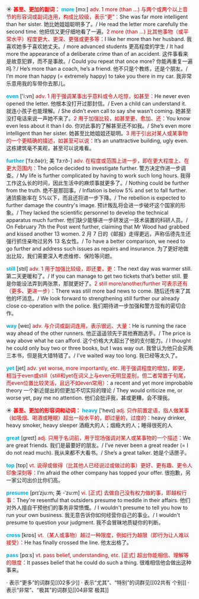 ☀ <font color="red">**甚至、更加的副词：**</font>
<font color="sky blue">**more**</font> [mɔ:] 
<font color="#c00000">adv. 1 more (than ...) 与两个或两个以上音节的形容词或副词连用，构成比较级，表示“更”：</font>She was far more intelligent than her sister. 她比她姐姐聪明多了。/ He read the letter more carefully the second time. 他把信又更仔细地看了一遍。<font color="#c00000">2 more (than ...) 比其他事物（或平常水平）程度更大、更深、更强或更多等：</font>I like her more than her husband. 我喜欢她多于喜欢她丈夫。/ more advanced students 更高程度的学生 / It had more the appearance of a deliberate crime than of an accident. 这件事看来是故意犯罪，而不是事故。/ Could you repeat that once more? 你能再重复一遍吗？/ He’s more than a coach, he’s a friend. 他不只是个教练，还是个朋友。/ I’m more than happy (= extremely happy) to take you there in my car. 我非常乐意用我的车带你去那儿。

<font color="sky blue">**even**</font> ['i:vn] 
<font color="#c00000">adv. 1 用于强调某事出乎意料或令人吃惊，如甚至：</font>He never even opened the letter. 他根本没打开过那封信。/ Even a child can understand it. 就连小孩子也能理解。/ She didn’t even call to say she wasn’t coming. 她甚至没打电话来说一声她不来了。<font color="#c00000">2 用于加强比较，如甚至更、愈加、还：</font>You know even less about it than I do. 你对此事的了解甚至还不如我。/ She’s even more intelligent than her sister. 她甚至比她姐姐还聪明。<font color="#c00000">3 用于引出对某人或某事物的一个更精确的描述，如甚至可以说：</font>It’s an unattractive building, ugly even. 这栋建筑毫不美观，甚至可以说难看。
           
<font color="sky blue">**further**</font> [ˈfɜ:ðə(r); 美 ˈfɜ:rð-]
<font color="#c00000">adv. 在程度或范围上进一步，即在更大程度上、在更大范围内：</font>The police decided to investigate further. 警方决定作进一步调查。/ My life is further complicated by having to work such long hours. 我得工作这么长的时间，因此生活中的麻烦事就更多了。/ Nothing could be further from the truth. 绝不是那回事。/ Inflation is below 5% and set to fall further. 通货膨胀率在 5%以下，而且还将进一步下降。/ The rebellion is expected to further damage the country's image. 预计叛乱将会进一步破坏这个国家的形象。/ They lacked the scientific personnel to develop the technical apparatus much further. 他们缺少能够进一步研发这一技术装置的科研人员。/ On February 7th the Post went further, claiming that Mr Wood had grabbed and kissed another 13 women. 2 月 7 日的《邮报》走得更远，声称伍德先生还强行抓住亲吻过另外 13 名女性。/ To have a better comparison, we need to go further and address such issues as repairs and insurance. 为了更好地做出比较，我们需要深入考虑维修、保险等问题。

<font color="sky blue">**still**</font> [stɪl] 
<font color="#c00000">adv. 1 用于加强比较级，即还要，更：</font>The next day was warmer still. 第二天更暖和了。/ If you can manage to get two tickets that’s better still. 要是你能设法弄到两张票，那就更好了。<font color="#c00000">2 still more/another/further 可表示还有（更多、更进一步）：</font>There was still more bad news to come. 随后还传来了其他的坏消息。/ We look forward to strengthening still further our already close co-operation with the police. 我们期待进一步加强和警方现有的密切合作。

<font color="sky blue">**way**</font> [weɪ] 
<font color="#c00000">adv. 与介词或副词连用，表示很远、大量：</font>He is running the race way ahead of the other runners. 他正遥遥领先于其他赛跑选手。/ The price is way above what he can afford. 这个价格大大超出了他的支付能力。/ I thought he could only buy two or three books, but I was way out. 我曾认为他只会买两三本书，但是我大错特错了。/ I’ve waited way too long. 我已经等太久了。

<font color="sky blue">**yet**</font> [jet] 
<font color="#c00000">adv. yet worse, more importantly, etc. 用于强调程度的增加，即更，相当于even或still（still和yet在词义上与even无明显差别，但二者常置于句尾，而even位置比较灵活，且远不如even常用）：</font>a recent and yet more improbable theory 一个新近提出的但更加不切实际的理论 / They would criticize me, or worse yet, pay me no attention. 他们会批评我，甚或更糟，会不理我。

☀ <font color="red">**甚至、更加的形容词和动词：**</font>
<font color="sky blue">**heavy**</font> ['hevɪ] 
<font color="#c00000">adj. 只作前置定语，指人做某事（如吸烟、喝酒或睡眠）超出一般水平的，即过量的，过度的：</font>heavy drinker, heavy smoker, heavy sleeper 酒瘾大的人；烟瘾大的人；睡得很死的人

<font color="sky blue">**great**</font> [ɡreɪt] 
<font color="#c00000">adj. 只用于名词前，用于现场强调对某人或某事物的一个描述：</font>We are great friends. 我们是最要好的朋友。/ I’ve never been a great reader (= I do not read much). 我从来都不大看书。/ She’s a great talker. 她是个话匣子。

<font color="sky blue">**top**</font> [tɒp] 
<font color="#c00000">vt. 说得或做得（比其他人已经说过或做过的事）更好、更有趣、更令人印象深刻等：</font>I’m afraid the other company has topped your offer. 很抱歉，另一家公司出价比你们高。

<font color="sky blue">**presume**</font> [prɪˈzju:m; 美 -ˈzu:m]
<font color="#c00000">vi. [正式] 去做自己没有权力做的事，即越权行事：</font>They're resentful that outsiders presume to meddle in their affairs. 他们对外人擅自干预他们的事务非常愤慨。/ I wouldn't presume to tell you how to run your own business. 我无意告诉你如何经营你自己的事业。/ I wouldn't presume to question your judgment. 我不会冒昧地质疑你的判断。

<font color="sky blue">**cross**</font> [krɒs] 
<font color="#c00000">vt.（某人或事物）越过一种限度，例如行为越限（即行为让人难以接受）：</font>He has finally crossed the line. 他太出格了。

<font color="sky blue">**pass**</font> [pɑːs] 
<font color="#c00000">vt. pass belief, understanding, etc. [正式] 超出你能相信、理解等的限度：</font>It passes belief that he could do such a thing. 很难相信他会做出这种事来。

· 表示“更多”的词群见[[02多少]]
· 表示“尤其”、“特别”的词群见[[02共有 个别]]
· 表示“非常”、“极其”的词群见[[04非常 极其]]
